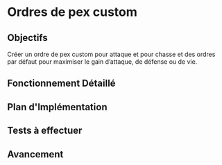 # Ordres de pex custom

## Objectifs
Créer un ordre de pex custom pour attaque et pour chasse et des ordres par défaut pour maximiser le gain d’attaque, de défense ou de vie.

## Fonctionnement Détaillé

## Plan d'Implémentation

## Tests à effectuer

## Avancement
